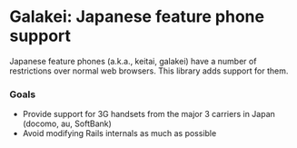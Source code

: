 # Galakei: Japanese feature phone support

Japanese feature phones (a.k.a., keitai, galakei) have a number of restrictions over normal web browsers.  This library adds support for them.

### Goals

 * Provide support for 3G handsets from the major 3 carriers in Japan (docomo, au, SoftBank)
 * Avoid modifying Rails internals as much as possible
